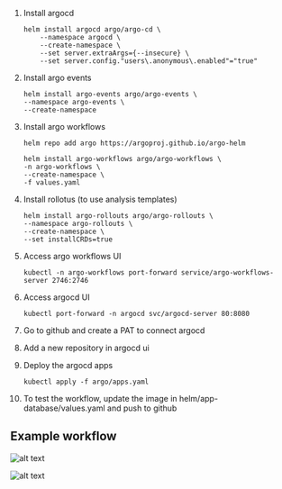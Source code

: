 1. Install argocd
    ```
    helm install argocd argo/argo-cd \
        --namespace argocd \
        --create-namespace \
        --set server.extraArgs={--insecure} \
        --set server.config."users\.anonymous\.enabled"="true"
    ```

1. Install argo events
    ```
    helm install argo-events argo/argo-events \
    --namespace argo-events \
    --create-namespace
    ```

1. Install argo workflows
    ```
    helm repo add argo https://argoproj.github.io/argo-helm

    helm install argo-workflows argo/argo-workflows \
    -n argo-workflows \
    --create-namespace \
    -f values.yaml
    ```

1. Install rollotus (to use analysis templates)
    ```
    helm install argo-rollouts argo/argo-rollouts \
    --namespace argo-rollouts \
    --create-namespace \
    --set installCRDs=true
    ```

1. Access argo workflows UI
    ```
    kubectl -n argo-workflows port-forward service/argo-workflows-server 2746:2746
    ```

1. Access argocd UI
    ```
    kubectl port-forward -n argocd svc/argocd-server 80:8080
    ```

1. Go to github and create a PAT to connect argocd

1. Add a new repository in argocd ui

1. Deploy the argocd apps
    ```
    kubectl apply -f argo/apps.yaml
    ```

1. To test the workflow, update the image in helm/app-database/values.yaml and push to github

## Example workflow

![alt text](<Screenshot 2025-04-17 at 2.03.12 AM.png>)

![alt text](<Screenshot 2025-04-17 at 2.04.10 AM.png>)


